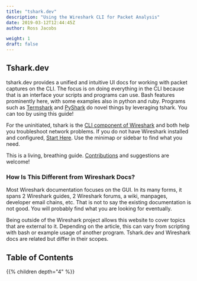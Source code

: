 ```yaml
---
title: "tshark.dev"
description: "Using the Wireshark CLI for Packet Analysis"
date: 2019-03-12T12:44:45Z
author: Ross Jacobs

weight: 1
draft: false
---
```


## Tshark.dev

tshark.dev provides a unified and intuitive UI docs for working with packet captures on the CLI. The focus is on doing everything in the CLI because that is an interface your scripts and programs can use. Bash features prominently here, with some examples also in python and ruby. Programs such as 
[Termshark](https://termshark.io) and [PyShark](https://kiminewt.github.io/pyshark/) do novel things by leveraging tshark. You can too by using this guide!

For the uninitiated, tshark is the [CLI component of Wireshark](/setup/what_is_wireshark) and both help you troubleshoot network problems. If you do not have Wireshark installed and configured, [<i class="fas fa-map-marked"></i>  Start Here](/setup).
Use the minimap or sidebar to find what you need.

This is a living, breathing guide. [Contributions](/nextsteps/contributions) and suggestions are welcome!

### How Is This Different from Wireshark Docs?

Most Wireshark documentation focuses on the GUI. In its many forms, it spans 2 Wireshark guides, 2 Wireshark forums, a wiki, manpages, developer email chains, etc. That is not to say the existing documentation is not good. You will probably find what you are looking for eventually.

Being outside of the Wireshark project allows this website to cover topics that are external to it.
Depending on the article, this can vary from scripting with bash or example usage of another program. Tshark.dev and Wireshark docs are related but differ in their scopes.

## Table of Contents

{{% children depth="4" %}}
